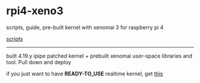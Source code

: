 # rpi4-xeno3
scripts, guide, pre-built kernel with xenomai 3 for raspberry pi 4

[scripts](https://github.com/thanhtam-h/rpi4-xeno3/tree/master/scripts)

------------
built 4.19.y ipipe patched kernel + prebuilt xenomai user-space libraries and tool. Pull down and deploy 

if you just want to have **READY-TO_USE** realtime kernel, get [this](https://github.com/thanhtam-h/rpi4-xeno3/tree/master/prebuilt)  
